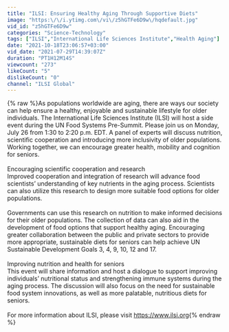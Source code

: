 ```yaml
---
title: "ILSI: Ensuring Healthy Aging Through Supportive Diets"
image: "https:\/\/i.ytimg.com\/vi\/z5hGTFe6D9w\/hqdefault.jpg"
vid_id: "z5hGTFe6D9w"
categories: "Science-Technology"
tags: ["ILSI","International Life Sciences Institute","Health Aging"]
date: "2021-10-18T23:06:57+03:00"
vid_date: "2021-07-29T14:39:07Z"
duration: "PT1H12M14S"
viewcount: "273"
likeCount: "5"
dislikeCount: "0"
channel: "ILSI Global"
---
```

{% raw %}As populations worldwide are aging, there are ways our society can help ensure a healthy, enjoyable and sustainable lifestyle for older individuals. The International Life Sciences Institute (ILSI) will host a side event during the UN Food Systems Pre-Summit. Please join us on Monday, July 26 from 1:30 to 2:20 p.m. EDT. A panel of experts will discuss nutrition, scientific cooperation and introducing more inclusivity of older populations. Working together, we can encourage greater health, mobility and cognition for seniors.<br /><br />Encouraging scientific cooperation and research<br />Improved cooperation and integration of research will advance food scientists’ understanding of key nutrients in the aging process. Scientists can also utilize this research to design more suitable food options for older populations.<br /><br />Governments can use this research on nutrition to make informed decisions for their older populations. The collection of data can also aid in the development of food options that support healthy aging. Encouraging greater collaboration between the public and private sectors to provide more appropriate, sustainable diets for seniors can help achieve UN Sustainable Development Goals 3, 4, 9, 10, 12 and 17.<br /><br />Improving nutrition and health for seniors<br />This event will share information and host a dialogue to support improving individuals’ nutritional status and strengthening immune systems during the aging process. The discussion will also focus on the need for sustainable food system innovations, as well as more palatable, nutritious diets for seniors.<br /><br />For more information about ILSI, please visit <a rel="nofollow" target="blank" href="https://www.ilsi.org">https://www.ilsi.org</a>{% endraw %}
